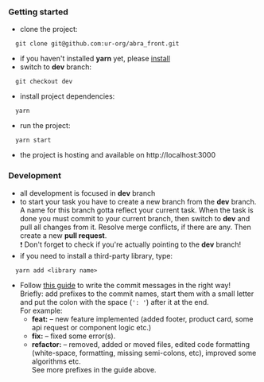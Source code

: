 ### **Getting started**
- clone the project:
```shell
  git clone git@github.com:ur-org/abra_front.git
```
- if you haven't installed **yarn** yet, please [install](https://yarnpkg.com)
- switch to **dev** branch:
```shell
  git checkout dev
```
- install project dependencies:
```shell
  yarn
```
- run the project:
```shell
  yarn start
```
- the project is hosting and available on http://localhost:3000
  <br/>

### **Development**
- all development is focused in **dev** branch
- to start your task you have to create a new branch from the **dev** branch. A name for this branch gotta reflect your current task. When the task is done you must commit to your current branch, then switch to **dev** and pull all changes from it. Resolve merge conflicts, if there are any. Then create a new **pull request**.<br />
  ❗ Don't forget to check if you're actually pointing to the **dev** branch!
- if you need to install a third-party library, type:
```shell
  yarn add <library name>
```
- Follow [this guide](https://www.conventionalcommits.org/en/v1.0.0/) to write the commit messages in the right way! <br />
  Briefly: add prefixes to the commit names, start them with a small letter and put the colon with the space (`': '`) after it at the end.<br />
  For example:
    + **feat:** – new feature implemented (added footer, product card, some api request or component logic etc.)
    + **fix:** – fixed some error(s).
    + **refactor:** – removed, added or moved files, edited code formatting (white-space, formatting, missing semi-colons, etc), improved some algorithms etc.    
      See more prefixes in the guide above.
